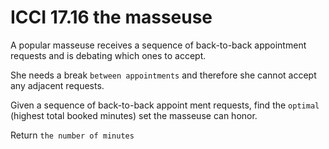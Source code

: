 # ICCI 17.16 the masseuse

A popular masseuse receives a sequence of back-to-back appointment requests and is debating which ones to accept.

She needs a break `between appointments` and therefore she cannot accept any adjacent requests.

Given a sequence of back-to-back appoint­ ment requests, find the `optimal` (highest total booked minutes) set the masseuse can honor.

Return `the number of minutes`
